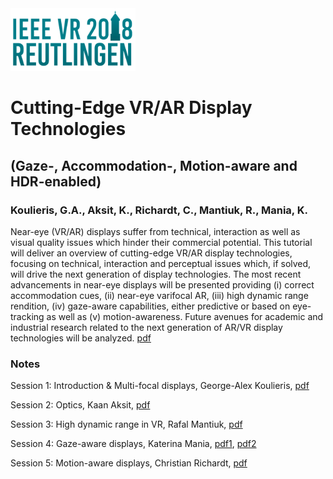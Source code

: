 <img src="https://github.com/vrdisplays/ieeevr2018/raw/master/2018_logo.png" width="200" height="100">

# Cutting-Edge VR/AR Display Technologies 

## (Gaze-, Accommodation-, Motion-aware and HDR-enabled)

### Koulieris, G.A., Aksit, K., Richardt, C., Mantiuk, R., Mania, K.

Near-eye (VR/AR) displays suffer from technical, interaction as well as visual quality issues which hinder their commercial potential. This tutorial will deliver an overview of cutting-edge VR/AR display technologies, focusing on technical, interaction and perceptual issues which, if solved, will drive the next generation of display technologies. The most recent advancements in near-eye displays will be presented providing (i) correct accommodation cues, (ii) near-eye varifocal AR, (iii) high dynamic range rendition, (iv) gaze-aware capabilities, either predictive or based on eye-tracking as well as (v) motion-awareness. Future avenues for academic and industrial research related to the next generation of AR/VR display technologies will be analyzed. [pdf](abstract.pdf)

### Notes

Session 1: Introduction & Multi-focal displays, George-Alex Koulieris, [pdf](koulieris.pdf)

Session 2: Optics, Kaan Aksit, [pdf](aksit.pdf)

Session 3: High dynamic range in VR, Rafal Mantiuk, [pdf](mantiuk.pdf)

Session 4: Gaze-aware displays, Katerina Mania, [pdf1](mania1.pdf),  [pdf2](mania2.pdf)

Session 5: Motion-aware displays, Christian Richardt, [pdf](richardt.pdf)


